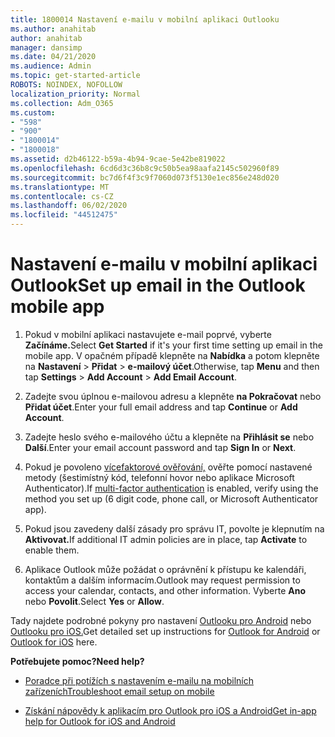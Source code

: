 ```yaml
---
title: 1800014 Nastavení e-mailu v mobilní aplikaci Outlooku
ms.author: anahitab
author: anahitab
manager: dansimp
ms.date: 04/21/2020
ms.audience: Admin
ms.topic: get-started-article
ROBOTS: NOINDEX, NOFOLLOW
localization_priority: Normal
ms.collection: Adm_O365
ms.custom:
- "598"
- "900"
- "1800014"
- "1800018"
ms.assetid: d2b46122-b59a-4b94-9cae-5e42be819022
ms.openlocfilehash: 6cd6d3c36b8c9c50b5ea98aafa2145c502960f89
ms.sourcegitcommit: bc7d6f4f3c9f7060d073f5130e1ec856e248d020
ms.translationtype: MT
ms.contentlocale: cs-CZ
ms.lasthandoff: 06/02/2020
ms.locfileid: "44512475"
---
```

# <a name="set-up-email-in-the-outlook-mobile-app"></a><span data-ttu-id="35b2c-102">Nastavení e-mailu v mobilní aplikaci Outlook</span><span class="sxs-lookup"><span data-stu-id="35b2c-102">Set up email in the Outlook mobile app</span></span>

1. <span data-ttu-id="35b2c-103">Pokud v mobilní aplikaci nastavujete e-mail poprvé, vyberte **Začínáme.**</span><span class="sxs-lookup"><span data-stu-id="35b2c-103">Select **Get Started** if it's your first time setting up email in the mobile app.</span></span> <span data-ttu-id="35b2c-104">V opačném případě klepněte na **Nabídka** a potom klepněte na **Nastavení** \> **Přidat** \> **e-mailový účet**.</span><span class="sxs-lookup"><span data-stu-id="35b2c-104">Otherwise, tap **Menu** and then tap **Settings** \> **Add Account** \> **Add Email Account**.</span></span>

2. <span data-ttu-id="35b2c-105">Zadejte svou úplnou e-mailovou adresu a klepněte **na Pokračovat** nebo **Přidat účet**.</span><span class="sxs-lookup"><span data-stu-id="35b2c-105">Enter your full email address and tap **Continue** or **Add Account**.</span></span>

3. <span data-ttu-id="35b2c-106">Zadejte heslo svého e-mailového účtu a klepněte na **Přihlásit se** nebo **Další**.</span><span class="sxs-lookup"><span data-stu-id="35b2c-106">Enter your email account password and tap **Sign In** or **Next**.</span></span>

4. <span data-ttu-id="35b2c-107">Pokud je povoleno [vícefaktorové ověřování,](https://docs.microsoft.com/microsoft-365/admin/security-and-compliance/set-up-multi-factor-authentication) ověřte pomocí nastavené metody (šestimístný kód, telefonní hovor nebo aplikace Microsoft Authenticator).</span><span class="sxs-lookup"><span data-stu-id="35b2c-107">If [multi-factor authentication](https://docs.microsoft.com/microsoft-365/admin/security-and-compliance/set-up-multi-factor-authentication) is enabled, verify using the method you set up (6 digit code, phone call, or Microsoft Authenticator app).</span></span>

5. <span data-ttu-id="35b2c-108">Pokud jsou zavedeny další zásady pro správu IT, povolte je klepnutím na **Aktivovat.**</span><span class="sxs-lookup"><span data-stu-id="35b2c-108">If additional IT admin policies are in place, tap **Activate** to enable them.</span></span>

6. <span data-ttu-id="35b2c-109">Aplikace Outlook může požádat o oprávnění k přístupu ke kalendáři, kontaktům a dalším informacím.</span><span class="sxs-lookup"><span data-stu-id="35b2c-109">Outlook may request permission to access your calendar, contacts, and other information.</span></span> <span data-ttu-id="35b2c-110">Vyberte **Ano** nebo **Povolit**.</span><span class="sxs-lookup"><span data-stu-id="35b2c-110">Select **Yes** or **Allow**.</span></span>

<span data-ttu-id="35b2c-111">Tady najdete podrobné pokyny pro nastavení [Outlooku pro Android](https://support.office.com/article/886db551-8dfa-4fd5-b835-f8e532091872.aspx) nebo [Outlooku pro iOS.](https://support.office.com/article/b2de2161-cc1d-49ef-9ef9-81acd1c8e234.aspx)</span><span class="sxs-lookup"><span data-stu-id="35b2c-111">Get detailed set up instructions for [Outlook for Android](https://support.office.com/article/886db551-8dfa-4fd5-b835-f8e532091872.aspx) or [Outlook for iOS](https://support.office.com/article/b2de2161-cc1d-49ef-9ef9-81acd1c8e234.aspx) here.</span></span>
  
 <span data-ttu-id="35b2c-112">**Potřebujete pomoc?**</span><span class="sxs-lookup"><span data-stu-id="35b2c-112">**Need help?**</span></span>
  
- [<span data-ttu-id="35b2c-113">Poradce při potížích s nastavením e-mailu na mobilních zařízeních</span><span class="sxs-lookup"><span data-stu-id="35b2c-113">Troubleshoot email setup on mobile</span></span>](https://support.office.com/article/a264ef01-9c88-48fb-9285-7017e4f31f02.aspx)

- [<span data-ttu-id="35b2c-114">Získání nápovědy k aplikacím pro Outlook pro iOS a Android</span><span class="sxs-lookup"><span data-stu-id="35b2c-114">Get in-app help for Outlook for iOS and Android</span></span>](https://support.office.com/article/218a22d1-9fa5-4889-b689-de1c63493243.aspx#ID0EAABAAA=Contact_Support)

